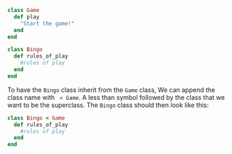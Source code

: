 ```ruby
class Game
  def play
    "Start the game!"
  end
end

class Bingo
  def rules_of_play
    #rules of play
  end
end
```

To have the `Bingo` class inherit from the `Game` class, We can append the class name with ` < Game`. A less than symbol followed by the class that we want to be the superclass. The `Bingo` class should then look like this:

```ruby
class Bingo < Game
  def rules_of_play
    #rules of play
  end
end
```
